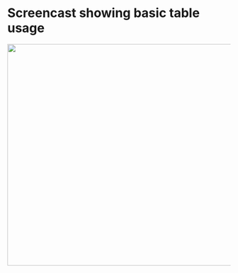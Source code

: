 # Screencast showing basic table usage #

<a href='http://www.youtube.com/watch?feature=player_embedded&v=XOuv6iik35w' target='_blank'><img src='http://img.youtube.com/vi/XOuv6iik35w/0.jpg' width='800' height=500 /></a>